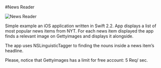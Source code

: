 #News Reader

![News Reader](https://dl.dropboxusercontent.com/s/92ag7wpbo8rh4ge/Simulator%20Screen%20Shot%20Jul%209%2C%202016%2C%2010.57.24%20PM.png)

Simple example an iOS application written in Swift 2.2.
App  displays a list of most popular news items from NYT.
For each news item displayed the app finds a relevant image on Gettyimages and displays it alongside.

The app uses  NSLinguisticTagger to finding the nouns inside a news item’s headline.

Please, notice that Gettyimages has a limit for free account: 5 Req/ sec.
